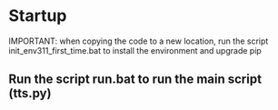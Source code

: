 # Startup

IMPORTANT: when copying the code to a new location, run the script init_env311_first_time.bat to install the environment and upgrade pip

## Run the script run.bat to run the main script (tts.py)
